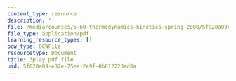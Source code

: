 ```yaml
---
content_type: resource
description: ''
file: /media/courses/5-60-thermodynamics-kinetics-spring-2008/5f828a09e32e75ee2e9f0b812223ad8a_Cc2l1QTTZA4.pdf
file_type: application/pdf
learning_resource_types: []
ocw_type: OCWFile
resourcetype: Document
title: 3play pdf file
uid: 5f828a09-e32e-75ee-2e9f-0b812223ad8a
---
```


